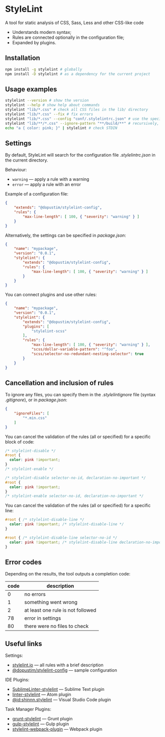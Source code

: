 
# StyleLint

A tool for static analysis of CSS, Sass, Less and other CSS-like code

- Understands modern syntax;
- Rules are connected optionally in the configuration file;
- Expanded by plugins.

## Installation

```sh
npm install -g stylelint # globally
npm install -D stylelint # as a dependency for the current project
```

## Usage examples

```sh
stylelint --version # show the version
stylelint --help # show help about commands
stylelint "lib/*.css" # check all CSS files in the lib/ directory
stylelint "lib/*.css" --fix # fix errors
stylelint "lib/*.css" --config "conf/.stylelintrc.json" # use the specified config
stylelint "lib/**/*.css" --ignore-pattern "**/build/**" # recursively, exclude build
echo "a { color: pink; }" | stylelint # check STDIN
```

## Settings

By default, StyleLint will search for the configuration file *.stylelintrc.json* in the current directory.

Behaviour:

- `warning` — apply a rule with a warning
- `error` — apply a rule with an error

Example of a configuration file:

```json
{
    "extends": "@dopustim/stylelint-config",
    "rules": {
        "max-line-length": [ 100, { "severity": "warning" } ]
    }
}
```

Alternatively, the settings can be specified in *package.json*:

```json
{
    "name": "mypackage",
    "version": "0.0.1",
    "stylelint": {
        "extends": "@dopustim/stylelint-config",
        "rules": {
            "max-line-length": [ 100, { "severity": "warning" } ]
        }
    }
}
```

You can connect plugins and use other rules:

```json
{
    "name": "mypackage",
    "version": "0.0.1",
    "stylelint": {
        "extends": "@dopustim/stylelint-config",
        "plugins": [
            "stylelint-scss"
        ],
        "rules": {
            "max-line-length": [ 100, { "severity": "warning" } ],
            "scss/dollar-variable-pattern": "^foo",
            "scss/selector-no-redundant-nesting-selector": true
        }
    }
}
```

## Cancellation and inclusion of rules

To ignore any files, you can specify them in the *.stylelintignore* file (syntax *.gitignore*), or in *package.json*:

```json
{
    "ignoreFiles": [
        "*.min.css"
    ]
}
```

You can cancel the validation of the rules (all or specified) for a specific block of code:

```css
/* stylelint-disable */
#root {
  color: pink !important;
}
/* stylelint-enable */

/* stylelint-disable selector-no-id, declaration-no-important */
#root {
  color: pink !important;
}
/* stylelint-enable selector-no-id, declaration-no-important */
```

You can cancel the validation of the rules (all or specified) for a specific line:

```css
#root { /* stylelint-disable-line */
  color: pink !important; /* stylelint-disable-line */
}

#root { /* stylelint-disable-line selector-no-id */
  color: pink !important; /* stylelint-disable-line declaration-no-important */
}
```

## Error codes

Depending on the results, the tool outputs a completion code:

| code | description                       |
| ---- | --------------------------------- |
|    0 | no errors                         |
|    1 | something went wrong              |
|    2 | at least one rule is not followed |
|   78 | error in settings                 |
|   80 | there were no files to check      |

## Useful links

Settings:

- [stylelint.io](https://stylelint.io/user-guide/rules/) — all rules with a brief description
- [@dopustim/stylelint-config](https://github.com/dopustim/stylelint-config) — sample configuration

IDE Plugins:

- [SublimeLinter-stylelint](https://packagecontrol.io/packages/SublimeLinter-stylelint) — Sublime Text plugin
- [linter-stylelint](https://atom.io/packages/linter-stylelint) — Atom plugin
- [@id:shinnn.stylelint](https://marketplace.visualstudio.com/items?itemName=shinnn.stylelint) — Visual Studio Code plugin

Task Manager Plugins:

- [grunt-stylelint](https://www.npmjs.com/package/grunt-stylelint) — Grunt plugin
- [gulp-stylelint](https://www.npmjs.com/package/gulp-stylelint) — Gulp plugin
- [stylelint-webpack-plugin](https://www.npmjs.com/package/stylelint-webpack-plugin) — Webpack plugin
